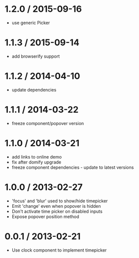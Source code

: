 
1.2.0 / 2015-09-16
==================

 * use generic Picker

1.1.3 / 2015-09-14
==================

 * add browserify support

1.1.2 / 2014-04-10
==================

 * update dependencies

1.1.1 / 2014-03-22
==================

 * freeze component/popover version

1.1.0 / 2014-03-21
==================

 * add links to online demo
 * fix after domify upgrade
 * freeze component dependencies - update to latest versions

1.0.0 / 2013-02-27 
==================

 * 'focus' and 'blur' used to show/hide timepicker
 * Emit 'change' even when popover is hidden
 * Don't activate time picker on disabled inputs
 * Expose popover position method

0.0.1 / 2013-02-21 
==================

 * Use clock component to implement timepicker
